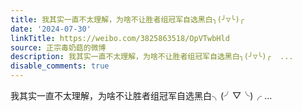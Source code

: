 ```yaml
---
title: 我其实一直不太理解，为啥不让胜者组冠军自选黑白╮(╯▽╰)╭
date: '2024-07-30'
linkTitle: https://weibo.com/3825863518/OpVTwbHld
source: 正宗毒奶菇的微博
description: 我其实一直不太理解，为啥不让胜者组冠军自选黑白╮(╯▽╰)╭  ...
disable_comments: true
---
```

我其实一直不太理解，为啥不让胜者组冠军自选黑白╮(╯▽╰)╭  ...